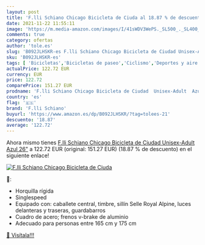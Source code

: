 ```yaml
---
layout: post
title: 'F.lli Schiano Chicago Bicicleta de Ciuda al 18.87 % de descuento'
date: 2021-11-22 11:55:11
image: 'https://m.media-amazon.com/images/I/41sWDV3WePS._SL500_._SL400_.jpg'
comments: true
category: ofertas
author: 'tole.es'
slug: 'B092JLHSKR-es F.lli Schiano Chicago Bicicleta de Ciudad Unisex-Adult...'
sku: 'B092JLHSKR-es'
tags: [ 'Bicicletas','Bicicletas de paseo','Ciclismo','Deportes y aire libre','Ropa y equipo para deportes','bicicleta','f.lli schiano', ]
actualPrice: 122.72 EUR
currency: EUR
price: 122.72
comparePrice: 151.27 EUR
prodname: 'F.lli Schiano Chicago Bicicleta de Ciudad  Unisex-Adult  Azul  26"'
country: 'es'
flag: '🇪🇸'
brand: 'F.lli Schiano'
buyurl: 'https://www.amazon.es/dp/B092JLHSKR/?tag=tolees-21'
descuento: '18.87'
average: '122.72'
---
```


Ahora mismo tienes [F.lli Schiano Chicago Bicicleta de Ciudad  Unisex-Adult  Azul  26"](https://www.amazon.es/dp/B092JLHSKR/?tag=tolees-21) a 122.72 EUR (original: 151.27 EUR) (18.87 %  de descuento) en el siguiente enlace!

[![F.lli Schiano Chicago Bicicleta de Ciuda](https://m.media-amazon.com/images/I/41sWDV3WePS._SL500_._SL400_.jpg)](https://www.amazon.es/dp/B092JLHSKR/?tag=tolees-21)

🔎:

- Horquilla rígida
- Singlespeed
- Equipado con: caballete central, timbre, sillín Selle Royal Alpine, luces delanteras y traseras, guardabarros
- Cuadro de acero; frenos v-brake de aluminio
- Adecuado para personas entre 165 cm y 175 cm

[🛒 Visítala!!!](https://www.amazon.es/dp/B092JLHSKR/?tag=tolees-21)
